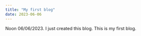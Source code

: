 ```yaml
---
title: "My first blog"
date: 2023-06-06
---
```

Noon 06/06/2023. I just created this blog. This is my first blog.
